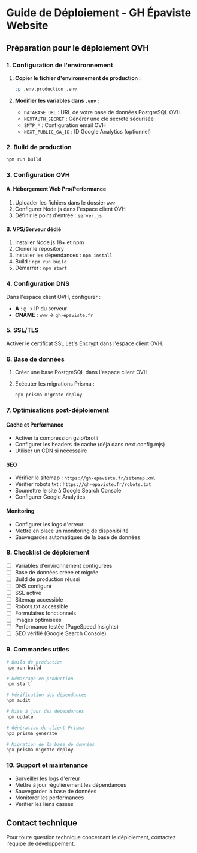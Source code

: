 # Guide de Déploiement - GH Épaviste Website

## Préparation pour le déploiement OVH

### 1. Configuration de l'environnement

1. **Copier le fichier d'environnement de production :**

   ```bash
   cp .env.production .env
   ```

2. **Modifier les variables dans `.env` :**
   - `DATABASE_URL` : URL de votre base de données PostgreSQL OVH
   - `NEXTAUTH_SECRET` : Générer une clé secrète sécurisée
   - `SMTP_*` : Configuration email OVH
   - `NEXT_PUBLIC_GA_ID` : ID Google Analytics (optionnel)

### 2. Build de production

```bash
npm run build
```

### 3. Configuration OVH

#### A. Hébergement Web Pro/Performance

1. Uploader les fichiers dans le dossier `www`
2. Configurer Node.js dans l'espace client OVH
3. Définir le point d'entrée : `server.js`

#### B. VPS/Serveur dédié

1. Installer Node.js 18+ et npm
2. Cloner le repository
3. Installer les dépendances : `npm install`
4. Build : `npm run build`
5. Démarrer : `npm start`

### 4. Configuration DNS

Dans l'espace client OVH, configurer :

- **A** : `@` → IP du serveur
- **CNAME** : `www` → `gh-epaviste.fr`

### 5. SSL/TLS

Activer le certificat SSL Let's Encrypt dans l'espace client OVH.

### 6. Base de données

1. Créer une base PostgreSQL dans l'espace client OVH
2. Exécuter les migrations Prisma :

   ```bash
   npx prisma migrate deploy
   ```

### 7. Optimisations post-déploiement

#### Cache et Performance

- Activer la compression gzip/brotli
- Configurer les headers de cache (déjà dans next.config.mjs)
- Utiliser un CDN si nécessaire

#### SEO

- Vérifier le sitemap : `https://gh-epaviste.fr/sitemap.xml`
- Vérifier robots.txt : `https://gh-epaviste.fr/robots.txt`
- Soumettre le site à Google Search Console
- Configurer Google Analytics

#### Monitoring

- Configurer les logs d'erreur
- Mettre en place un monitoring de disponibilité
- Sauvegardes automatiques de la base de données

### 8. Checklist de déploiement

- [ ] Variables d'environnement configurées
- [ ] Base de données créée et migrée
- [ ] Build de production réussi
- [ ] DNS configuré
- [ ] SSL activé
- [ ] Sitemap accessible
- [ ] Robots.txt accessible
- [ ] Formulaires fonctionnels
- [ ] Images optimisées
- [ ] Performance testée (PageSpeed Insights)
- [ ] SEO vérifié (Google Search Console)

### 9. Commandes utiles

```bash
# Build de production
npm run build

# Démarrage en production
npm start

# Vérification des dépendances
npm audit

# Mise à jour des dépendances
npm update

# Génération du client Prisma
npx prisma generate

# Migration de la base de données
npx prisma migrate deploy
```

### 10. Support et maintenance

- Surveiller les logs d'erreur
- Mettre à jour régulièrement les dépendances
- Sauvegarder la base de données
- Monitorer les performances
- Vérifier les liens cassés

## Contact technique

Pour toute question technique concernant le déploiement, contactez l'équipe de développement.
